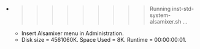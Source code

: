 * >>>>>>>>> Running inst-std-system-alsamixer.sh ...
  * Insert Alsamixer menu in Administration.
  * Disk size = 4561060K. Space Used = 8K. Runtime = 00:00:00:01.
